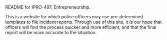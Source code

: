 README for IPRO-497, Entrepreneurship.

This is a website for which police officers may use pre-determined templates to file incident reports. Through use of this site, it is our hope that officers will find the process quicker and more efficient, and that the final report will be more accurate to the situation.
